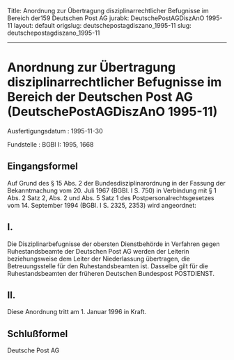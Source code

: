 Title: Anordnung zur Übertragung disziplinarrechtlicher Befugnisse im Bereich der159
  Deutschen Post AG
jurabk: DeutschePostAGDiszAnO 1995-11
layout: default
origslug: deutschepostagdiszano_1995-11
slug: deutschepostagdiszano_1995-11

---

# Anordnung zur Übertragung disziplinarrechtlicher Befugnisse im Bereich der Deutschen Post AG (DeutschePostAGDiszAnO 1995-11)

Ausfertigungsdatum
:   1995-11-30

Fundstelle
:   BGBl I: 1995, 1668



## Eingangsformel

Auf Grund des § 15 Abs. 2 der Bundesdisziplinarordnung in der Fassung
der Bekanntmachung vom 20. Juli 1967 (BGBl. I S. 750) in Verbindung
mit § 1 Abs. 2 Satz 2, Abs. 2 und Abs. 5 Satz 1 des
Postpersonalrechtsgesetzes vom 14. September 1994 (BGBl. I S. 2325,
2353) wird angeordnet:


## I.

Die Disziplinarbefugnisse der obersten Dienstbehörde in Verfahren
gegen Ruhestandsbeamte der Deutschen Post AG werden der Leiterin
beziehungsweise dem Leiter der Niederlassung übertragen, die
Betreuungsstelle für den Ruhestandsbeamten ist. Dasselbe gilt für die
Ruhestandsbeamten der früheren Deutschen Bundespost POSTDIENST.


## II.

Diese Anordnung tritt am 1. Januar 1996 in Kraft.


## Schlußformel

Deutsche Post AG

